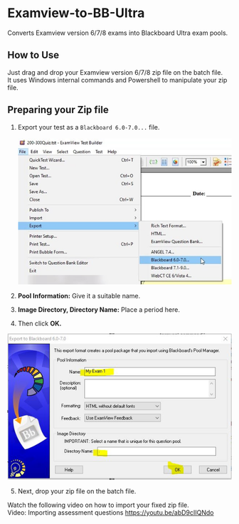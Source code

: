 # Examview-to-BB-Ultra
Converts Examview version 6/7/8 exams into Blackboard Ultra exam pools.  


## How to Use
Just drag and drop your Examview version 6/7/8 zip file on the batch file.<br>
It uses Windows internal commands and Powershell to manipulate your zip file.<br>

## Preparing your Zip file
1. Export your test as a `Blackboard 6.0-7.0...` file.<br><br>
![Alt text](/img/createExport.jpg?raw=true "Create Export")

2. **Pool Information:** Give it a suitable name.<br>
3. **Image Directory, Directory Name:** Place a period here.<br>
4. Then click **OK.**

![Alt text](/img/export.jpg?raw=true "Export Options")

5. Next, drop your zip file on the batch file.<br>


Watch the following video on how to import your fixed zip file.<br>
Video: Importing assessment questions  https://youtu.be/abD9cIIQNdo
